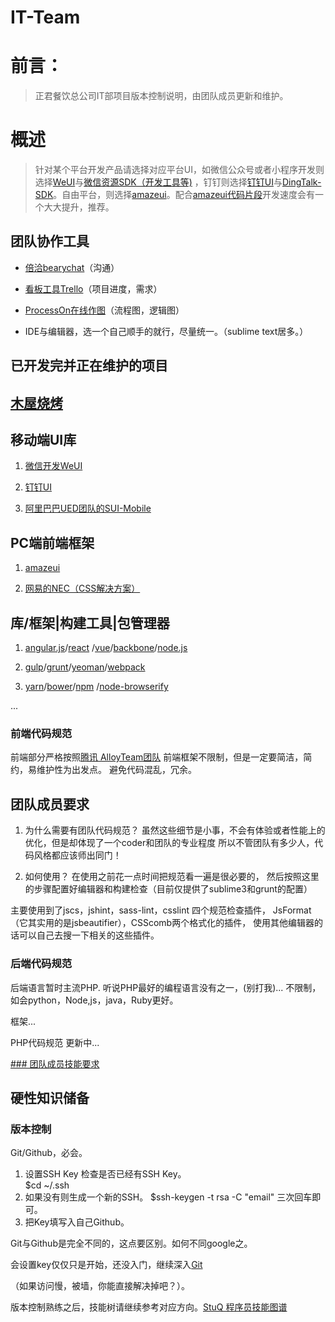 # IT-Team

# 前言：
> 正君餐饮总公司IT部项目版本控制说明，由团队成员更新和维护。

# 概述
> 针对某个平台开发产品请选择对应平台UI，如微信公众号或者小程序开发则选择[WeUI](https://github.com/weui/weui)与[微信资源SDK（开发工具等)](https://github.com/muwubbq/WeChat)
，钉钉则选择[钉钉UI](https://github.com/amazeui/amazeui-dingtalk)与[DingTalk-SDK](https://github.com/muwubbq/DingTalk)。自由平台，则选择[amazeui](https://github.com/amazeui/amazeui)。配合[amazeui代码片段](https://github.com/amazeui/snippets)开发速度会有一个大大提升，推荐。

## 团队协作工具
- [倍洽bearychat](https://muwuit.bearychat.com)（沟通）

- [看板工具Trello](https://trello.com/itteam461)（项目进度，需求）

- [ProcessOn在线作图](http://www.processon.com)（流程图，逻辑图）

- IDE与编辑器，选一个自己顺手的就行，尽量统一。（sublime text居多。）

## 已开发完并正在维护的项目

## [木屋烧烤](https://github.com/muwubbq)

## 移动端UI库

1. [微信开发WeUI](https://github.com/weui/weui)

2. [钉钉UI](https://github.com/amazeui/amazeui-dingtalk)

3. [阿里巴巴UED团队的SUI-Mobile](https://github.com/sdc-alibaba/SUI-Mobile)

## PC端前端框架

1. [amazeui](https://github.com/amazeui/amazeui)

2. [网易的NEC（CSS解决方案）](http://nec.netease.com/)


## 库/框架|构建工具|包管理器
1. [angular.js](http://angularjs.org)/[react](https://facebook.github.io/react/) /[vue](http://vuejs.org/)/[backbone](http://backbonejs.org/)/[node.js](https://nodejs.org/en/)

2. [gulp](http://gulpjs.com/)/[grunt](http://gruntjs.com/)/[yeoman](http://yeoman.io/)/[webpack](https://webpack.github.io/)

3. [yarn](https://yarnpkg.com/)/[bower](https://bower.io/)/[npm](https://www.npmjs.com/) /[node-browserify](http://browserify.org/)

...


### 前端代码规范

前端部分严格按照[腾讯 AlloyTeam团队](http://alloyteam.github.io/CodeGuide/)
前端框架不限制，但是一定要简洁，简约，易维护性为出发点。
避免代码混乱，冗余。

## 团队成员要求

1. 为什么需要有团队代码规范？
虽然这些细节是小事，不会有体验或者性能上的优化，但是却体现了一个coder和团队的专业程度 
所以不管团队有多少人，代码风格都应该师出同门！

2. 如何使用？
在使用之前花一点时间把规范看一遍是很必要的，
然后按照这里的步骤配置好编辑器和构建检查（目前仅提供了sublime3和grunt的配置）

主要使用到了jscs，jshint，sass-lint，csslint 四个规范检查插件，
JsFormat（它其实用的是jsbeautifier），CSScomb两个格式化的插件，
使用其他编辑器的话可以自己去搜一下相关的这些插件。


### 后端代码规范

后端语言暂时主流PHP.
听说PHP最好的编程语言没有之一，(别打我)...
不限制，如会python，Node,js，java，Ruby更好。

框架...

PHP代码规范
更新中...

[### 团队成员技能要求](https://github.com/muwubbq/IT-Team/blob/master/%E9%80%9A%E7%94%A8%E6%8A%80%E8%83%BD.md)

## 硬性知识储备

### 版本控制
Git/Github，必会。

1. 设置SSH Key
检查是否已经有SSH Key。  
$cd ~/.ssh
2. 如果没有则生成一个新的SSH。
$ssh-keygen -t rsa -C "email" 三次回车即可。
3. 把Key填写入自己Github。

Git与Github是完全不同的，这点要区别。如何不同google之。

会设置key仅仅只是开始，还没入门，继续深入[Git](https://github.com/TeamStuQ/skill-map/blob/master/data/map-Git.md)

（如果访问慢，被墙，你能直接解决掉吧？）。

版本控制熟练之后，技能树请继续参考对应方向。[StuQ 程序员技能图谱](https://github.com/TeamStuQ/skill-map)